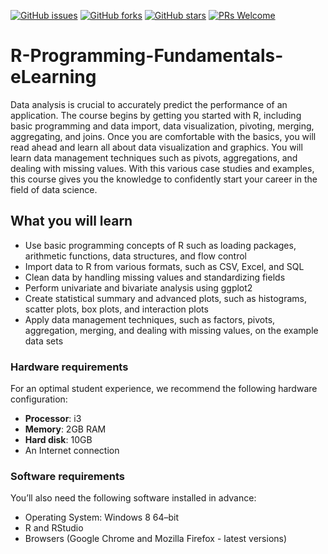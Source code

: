 [![GitHub issues](https://img.shields.io/github/issues/TrainingByPackt/R-Programming-Fundamentals-eLearning.svg)](https://github.com/TrainingByPackt/R-Programming-Fundamentals-eLearning/issues)
[![GitHub forks](https://img.shields.io/github/forks/TrainingByPackt/R-Programming-Fundamentals-eLearning.svg)](https://github.com/TrainingByPackt/R-Programming-Fundamentals-eLearning/network)
[![GitHub stars](https://img.shields.io/github/stars/TrainingByPackt/R-Programming-Fundamentals-eLearning.svg)](https://github.com/TrainingByPackt/R-Programming-Fundamentals-eLearning/stargazers)
[![PRs Welcome](https://img.shields.io/badge/PRs-welcome-brightgreen.svg)](https://github.com/TrainingByPackt/R-Programming-Fundamentals-eLearning/pulls)



# R-Programming-Fundamentals-eLearning
Data analysis is crucial to accurately predict the performance of an application. The course begins by getting you started with R, including basic programming and data import, data visualization, pivoting, merging, aggregating, and joins. Once you are comfortable with the basics, you will read ahead and learn all about data visualization and graphics. You will learn data management techniques such as pivots, aggregations, and dealing with missing values. With this various case studies and examples, this course gives you the knowledge to confidently start your career in the field of data science.


## What you will learn
* Use basic programming concepts of R such as loading packages, arithmetic functions, data structures, and flow control
* Import data to R from various formats, such as CSV, Excel, and SQL 
* Clean data by handling missing values and standardizing fields
* Perform univariate and bivariate analysis using ggplot2 
* Create statistical summary and advanced plots, such as histograms, scatter plots, box plots, and interaction plots
* Apply data management techniques, such as factors, pivots, aggregation, merging, and dealing with missing values, on the example data sets


### Hardware requirements
For an optimal student experience, we recommend the following hardware configuration:
* **Processor**: i3
* **Memory**:  2GB RAM
* **Hard disk**: 10GB
* An Internet connection



### Software requirements
You’ll also need the following software installed in advance:
* Operating System: Windows 8 64–bit  
* R and RStudio 
* Browsers (Google Chrome and Mozilla Firefox - latest versions)






